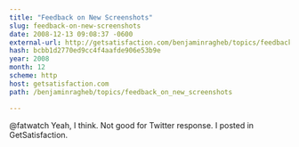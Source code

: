 ```yaml
---
title: "Feedback on New Screenshots"
slug: feedback-on-new-screenshots
date: 2008-12-13 09:08:37 -0600
external-url: http://getsatisfaction.com/benjaminragheb/topics/feedback_on_new_screenshots
hash: bcbb1d2770ed9cc4f4aafde906e53b9e
year: 2008
month: 12
scheme: http
host: getsatisfaction.com
path: /benjaminragheb/topics/feedback_on_new_screenshots

---
```


@fatwatch Yeah, I think. Not good for Twitter response. I posted in GetSatisfaction. 
